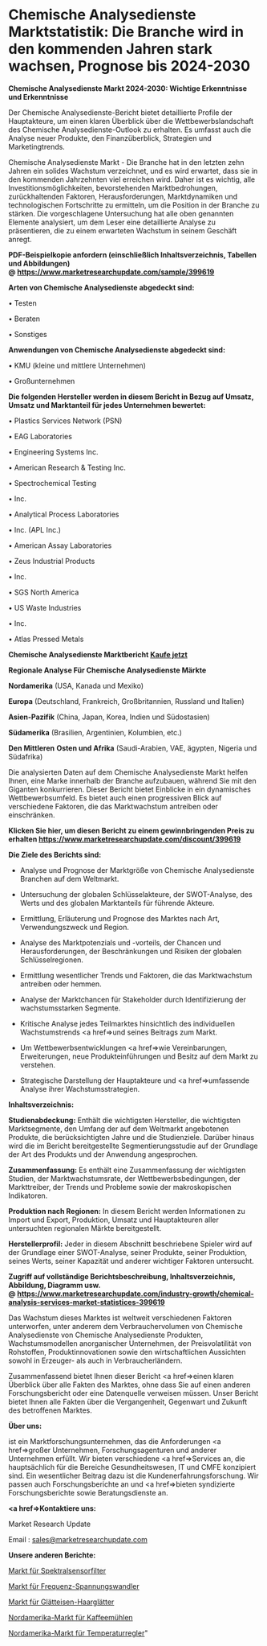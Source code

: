 # Chemische Analysedienste Marktstatistik: Die Branche wird in den kommenden Jahren stark wachsen, Prognose bis 2024-2030

<strong>Chemische Analysedienste Markt 2024-2030: Wichtige Erkenntnisse und Erkenntnisse</strong>

Der Chemische Analysedienste-Bericht bietet detaillierte Profile der Hauptakteure, um einen klaren Überblick über die Wettbewerbslandschaft des Chemische Analysedienste-Outlook zu erhalten. Es umfasst auch die Analyse neuer Produkte, den Finanzüberblick, Strategien und Marketingtrends.

Chemische Analysedienste Markt - Die Branche hat in den letzten zehn Jahren ein solides Wachstum verzeichnet, und es wird erwartet, dass sie in den kommenden Jahrzehnten viel erreichen wird. Daher ist es wichtig, alle Investitionsmöglichkeiten, bevorstehenden Marktbedrohungen, zurückhaltenden Faktoren, Herausforderungen, Marktdynamiken und technologischen Fortschritte zu ermitteln, um die Position in der Branche zu stärken. Die vorgeschlagene Untersuchung hat alle oben genannten Elemente analysiert, um dem Leser eine detaillierte Analyse zu präsentieren, die zu einem erwarteten Wachstum in seinem Geschäft anregt.

<strong><b>PDF-Beispielkopie anfordern (einschließlich Inhaltsverzeichnis, Tabellen und Abbildungen) @ </b></strong><strong><a href=https://www.marketresearchupdate.com/sample/399619><strong>https://www.marketresearchupdate.com/sample/399619</u></a></strong></strong>

<strong>Arten von Chemische Analysedienste abgedeckt sind:</strong>

• Testen

• Beraten

• Sonstiges

<strong>Anwendungen von Chemische Analysedienste abgedeckt sind:</strong>

• KMU (kleine und mittlere Unternehmen)

• Großunternehmen

<strong>Die folgenden Hersteller werden in diesem Bericht in Bezug auf Umsatz, Umsatz und Marktanteil für jedes Unternehmen bewertet:</strong>

• Plastics Services Network (PSN)

• EAG Laboratories

• Engineering Systems Inc.

• American Research & Testing Inc.

• Spectrochemical Testing

• Inc.

• Analytical Process Laboratories

• Inc. (APL Inc.)

• American Assay Laboratories

• Zeus Industrial Products

• Inc.

• SGS North America

• US Waste Industries

• Inc.

• Atlas Pressed Metals

<strong>Chemische Analysedienste Marktbericht <a href=https://www.marketresearchupdate.com/buynow/399619>Kaufe jetzt</a></strong>

<strong>Regionale Analyse Für Chemische Analysedienste Märkte</strong>

<strong>Nordamerika</strong> (USA, Kanada und Mexiko)

<strong>Europa</strong> (Deutschland, Frankreich, Großbritannien, Russland und Italien)

<strong>Asien-Pazifik</strong> (China, Japan, Korea, Indien und Südostasien)

<strong>Südamerika</strong> (Brasilien, Argentinien, Kolumbien, etc.)

<strong>Den Mittleren</strong> <strong>Osten und Afrika</strong> (Saudi-Arabien, VAE, ägypten, Nigeria und Südafrika)

Die analysierten Daten auf dem Chemische Analysedienste Markt helfen Ihnen, eine Marke innerhalb der Branche aufzubauen, während Sie mit den Giganten konkurrieren. Dieser Bericht bietet Einblicke in ein dynamisches Wettbewerbsumfeld. Es bietet auch einen progressiven Blick auf verschiedene Faktoren, die das Marktwachstum antreiben oder einschränken.

<strong>Klicken Sie hier, um diesen Bericht zu einem gewinnbringenden Preis zu erhalten
</strong><strong><a href=https://www.marketresearchupdate.com/discount/399619>https://www.marketresearchupdate.com/discount/399619</b></u></strong></a>

<strong>Die Ziele des Berichts sind:</strong>

- Analyse und Prognose der Marktgröße von Chemische Analysedienste Branchen auf dem Weltmarkt.

- Untersuchung der globalen Schlüsselakteure, der SWOT-Analyse, des Werts und des globalen Marktanteils für führende Akteure.

- Ermittlung, Erläuterung und Prognose des Marktes nach Art, Verwendungszweck und Region.

- Analyse des Marktpotenzials und -vorteils, der Chancen und Herausforderungen, der Beschränkungen und Risiken der globalen Schlüsselregionen.

- Ermittlung wesentlicher Trends und Faktoren, die das Marktwachstum antreiben oder hemmen.

- Analyse der Marktchancen für Stakeholder durch Identifizierung der wachstumsstarken Segmente.

- Kritische Analyse jedes Teilmarktes hinsichtlich des individuellen Wachstumstrends <a href=>und</a> seines Beitrags zum Markt.

- Um Wettbewerbsentwicklungen <a href=>wie</a> Vereinbarungen, Erweiterungen, neue Produkteinführungen und Besitz auf dem Markt zu verstehen.

- Strategische Darstellung der Hauptakteure und <a href=>umfas</a>sende Analyse ihrer Wachstumsstrategien.

<strong>Inhaltsverzeichnis:</strong>

<strong>Studienabdeckung:</strong> Enthält die wichtigsten Hersteller, die wichtigsten Marktsegmente, den Umfang der auf dem Weltmarkt angebotenen Produkte, die berücksichtigten Jahre und die Studienziele. Darüber hinaus wird die im Bericht bereitgestellte Segmentierungsstudie auf der Grundlage der Art des Produkts und der Anwendung angesprochen.

<strong>Zusammenfassung:</strong> Es enthält eine Zusammenfassung der wichtigsten Studien, der Marktwachstumsrate, der Wettbewerbsbedingungen, der Markttreiber, der Trends und Probleme sowie der makroskopischen Indikatoren.

<strong>Produktion nach Regionen:</strong> In diesem Bericht werden Informationen zu Import und Export, Produktion, Umsatz und Hauptakteuren aller untersuchten regionalen Märkte bereitgestellt.

<strong>Herstellerprofil:</strong> Jeder in diesem Abschnitt beschriebene Spieler wird auf der Grundlage einer SWOT-Analyse, seiner Produkte, seiner Produktion, seines Werts, seiner Kapazität und anderer wichtiger Faktoren untersucht.

<strong><b>Zugriff auf vollständige Berichtsbeschreibung, Inhaltsverzeichnis, Abbildung, Diagramm usw. @ </b></strong><strong><a href=https://www.marketresearchupdate.com/industry-growth/chemical-analysis-services-market-statistices-399619>https://www.marketresearchupdate.com/industry-growth/chemical-analysis-services-market-statistices-399619</a></strong>

Das Wachstum dieses Marktes ist weltweit verschiedenen Faktoren unterworfen, unter anderem dem Verbrauchervolumen von Chemische Analysedienste von Chemische Analysedienste Produkten, Wachstumsmodellen anorganischer Unternehmen, der Preisvolatilität von Rohstoffen, Produktinnovationen sowie den wirtschaftlichen Aussichten sowohl in Erzeuger- als auch in Verbraucherländern.

Zusammenfassend bietet Ihnen dieser Bericht <a href=>einen</a> klaren Überblick über alle Fakten des Marktes, ohne dass Sie auf einen anderen Forschungsbericht oder eine Datenquelle verweisen müssen. Unser Bericht bietet Ihnen alle Fakten über die Vergangenheit, Gegenwart und Zukunft des betroffenen Marktes.

<strong>Über uns:</strong>

 ist ein Marktforschungsunternehmen, das die Anforderungen <a href=>großer</a> Unternehmen, Forschungsagenturen und anderer Unternehmen erfüllt. Wir bieten verschiedene <a href=>Services</a> an, die hauptsächlich für die Bereiche Gesundheitswesen, IT und CMFE konzipiert sind. Ein wesentlicher Beitrag dazu ist die Kundenerfahrungsforschung. Wir passen auch Forschungsberichte an und <a href=>bieten</a> syndizierte Forschungsberichte sowie Beratungsdienste an.

<strong><a href=>Kontaktiere uns:</a></strong>

Market Research Update

Email : sales@marketresearchupdate.com

<strong>Unsere anderen Berichte:</strong>

<a href=https://www.linkedin.com/pulse/spectral-sensing-filter-market-has-huge-growth-industry>Markt für Spektralsensorfilter</a>

<a href=https://www.linkedin.com/pulse/frequency-voltage-converter-market-witness-huge-growth>Markt für Frequenz-Spannungswandler</a>

<a href=https://www.linkedin.com/pulse/flat-iron-hair-straightener-market>Markt für Glätteisen-Haarglätter</a>

<a href=https://www.linkedin.com/pulse/north-america-coffee-grinder-market-2023-comprehensive>Nordamerika-Markt für Kaffeemühlen</a>

<a href=https://www.linkedin.com/pulse/north-america-temperature-controllers-market>Nordamerika-Markt für Temperaturregler</a>"
